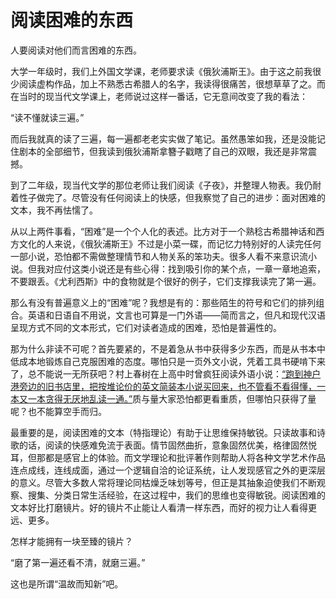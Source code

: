 # 阅读困难的东西

人要阅读对他们而言困难的东西。

大学一年级时，我们上外国文学课，老师要求读《俄狄浦斯王》。由于这之前我很少阅读虚构作品，加上不熟悉古希腊人的名字，我读得很痛苦，很想草草了之。而在当时的现当代文学课上，老师说过这样一番话，它无意间改变了我的看法：

“读不懂就读三遍。”

而后我就真的读了三遍，每一遍都老老实实做了笔记。虽然愚笨如我，还是没能记住剧本的全部细节，但我读到俄狄浦斯拿簪子戳瞎了自己的双眼，我还是非常震撼。

到了二年级，现当代文学的那位老师让我们阅读《子夜》，并整理人物表。我仍耐着性子做完了。尽管没有任何阅读上的快感，但我察觉了自己的进步：面对困难的文本，我不再怯懦了。

从以上两件事看，“困难”是一个个人化的表述。比方对于一个熟稔古希腊神话和西方文化的人来说，《俄狄浦斯王》不过是小菜一碟，而记忆力特别好的人读完任何一部小说，恐怕都不需做整理情节和人物关系的笨功夫。很多人看不来意识流小说。但我对应付这类小说还是有些心得：找到吸引你的某个点，一章一章地追索，不要跟丢。《尤利西斯》中的食物就是个很好的例子，它们支撑我读完了第一遍。

那么有没有普遍意义上的“困难”呢？我想是有的：那些陌生的符号和它们的排列组合。英语和日语自不用说，文言也可算是一门外语——简而言之，但凡和现代汉语呈现方式不同的文本形式，它们对读者造成的困难，恐怕是普遍性的。

那为什么非读不可呢？首先要紧的，不是着急从书中获得多少东西，而是从书本中低成本地锻炼自己克服困难的态度。哪怕只是一页外文小说，凭着工具书硬啃下来了，总不能说一无所获吧？村上春树在上高中时曾疯狂阅读外语小说：[“跑到神户港旁边的旧书店里，把按堆论价的英文简装本小说买回来，也不管看不看得懂，一本又一本贪得无厌地乱读一通。”](https://www.amazon.cn/dp/B01MTXJE24/ref=sr_1_1?ie=UTF8&qid=1536820112&sr=8-1&keywords=%E6%88%91%E7%9A%84%E8%81%8C%E4%B8%9A%E6%98%AF%E5%B0%8F%E8%AF%B4%E5%AE%B6)质与量大家恐怕都更看重质，但哪怕只获得了量呢？也不能算空手而归。

最重要的是，阅读困难的文本（特指理论）有助于让思维保持敏锐。只读故事和诗歌的话，阅读的快感难免流于表面。情节固然曲折，意象固然优美，格律固然悦耳，但那都是感官上的体验。而文学理论和批评著作则帮助人将各种文学艺术作品连点成线，连线成面，通过一个逻辑自洽的论证系统，让人发现感官之外的更深层的意义。尽管大多数人常将理论同枯燥乏味划等号，但正是其抽象迫使我们不断观察、搜集、分类日常生活经验，在这过程中，我们的思维也变得敏锐。阅读困难的文本好比打磨镜片。好的镜片不止能让人看清一样东西，而好的视力让人看得更远、更多。

怎样才能拥有一块至臻的镜片？

“磨了第一遍还看不清，就磨三遍。”

这也是所谓“温故而知新”吧。



